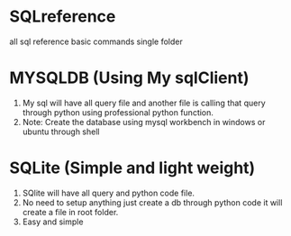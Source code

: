 # SQLreference
all sql reference basic commands single folder

# MYSQLDB (Using My sqlClient)
1. My sql will have all query file and another file is calling that query through python using professional python function.
2. Note: Create the database using mysql workbench in windows or ubuntu through shell

# SQLite (Simple and light weight)
1. SQlite will have all query and python code file.
2. No need to setup anything just create a db through python code it will create a file in root folder.
3. Easy and simple

